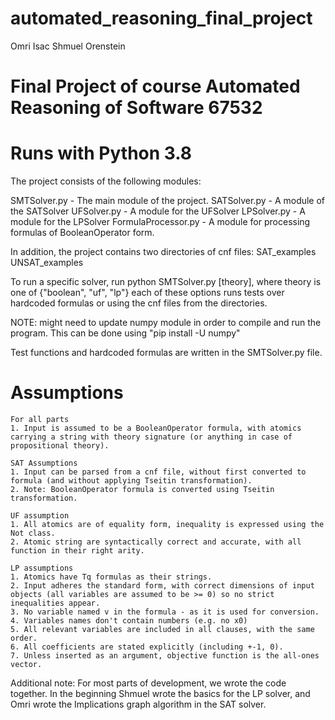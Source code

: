 # automated_reasoning_final_project

Omri Isac
Shmuel Orenstein


# Final Project of course Automated Reasoning of Software 67532
# Runs with Python 3.8

The project consists of the following modules:

SMTSolver.py - The main module of the project.
SATSolver.py - A module of the SATSolver
UFSolver.py - A module for the UFSolver
LPSolver.py - A module for the LPSolver
FormulaProcessor.py - A module for processing formulas of BooleanOperator form.

In addition, the project contains two directories of cnf files:
SAT_examples
UNSAT_examples

To run a specific solver, run python SMTSolver.py [theory], where theory is one of {"boolean", "uf", "lp"}
each of these options runs tests over hardcoded formulas or using the cnf files from the directories.

NOTE: might need to update numpy module in order to compile and run the program.
This can be done using "pip install -U numpy"

Test functions and hardcoded formulas are written in the SMTSolver.py file.

# Assumptions

	For all parts
	1. Input is assumed to be a BooleanOperator formula, with atomics carrying a string with theory signature (or anything in case of propositional theory).

	SAT Assumptions
	1. Input can be parsed from a cnf file, without first converted to formula (and without applying Tseitin transformation).
	2. Note: BooleanOperator formula is converted using Tseitin transformation.

	UF assumption
	1. All atomics are of equality form, inequality is expressed using the Not class.
	2. Atomic string are syntactically correct and accurate, with all function in their right arity.

	LP assumptions
	1. Atomics have Tq formulas as their strings.
	2. Input adheres the standard form, with correct dimensions of input objects (all variables are assumed to be >= 0) so no strict inequalities appear.
	3. No variable named v in the formula - as it is used for conversion.
	4. Variables names don't contain numbers (e.g. no x0)
	5. All relevant variables are included in all clauses, with the same order.
	6. All coefficients are stated explicitly (including +-1, 0).
	7. Unless inserted as an argument, objective function is the all-ones vector.


Additional note:
    For most parts of development, we wrote the code together.
    In the beginning Shmuel wrote the basics for the LP solver, and Omri wrote the Implications graph algorithm in 
    the SAT solver.  


